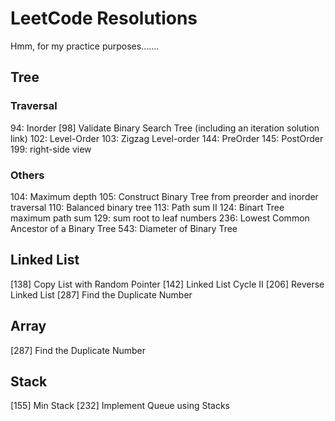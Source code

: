 # LeetCode Resolutions

Hmm, for my practice purposes.......

## Tree

### Traversal

94: Inorder
[98] Validate Binary Search Tree (including an iteration solution link)
102: Level-Order
103: Zigzag Level-order
144: PreOrder
145: PostOrder 
199: right-side view

### Others

104: Maximum depth
105: Construct Binary Tree from preorder and inorder traversal
110: Balanced binary tree
113: Path sum II
124: Binart Tree maximum path sum
129: sum root to leaf numbers
236: Lowest Common Ancestor of a Binary Tree
543: Diameter of Binary Tree

## Linked List

[138] Copy List with Random Pointer
[142] Linked List Cycle II
[206] Reverse Linked List
[287] Find the Duplicate Number

## Array

[287] Find the Duplicate Number

## Stack

[155] Min Stack
[232] Implement Queue using Stacks